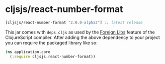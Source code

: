 # cljsjs/react-number-format

[](dependency)
```clojure
[cljsjs/react-number-format "2.0.0-alpha2"] ;; latest release
```
[](/dependency)

This jar comes with `deps.cljs` as used by the [Foreign Libs][flibs] feature
of the ClojureScript compiler. After adding the above dependency to your project
you can require the packaged library like so:

```clojure
(ns application.core
  (:require cljsjs.react-number-format))
```

[flibs]: https://github.com/clojure/clojurescript/wiki/Packaging-Foreign-Dependencies
